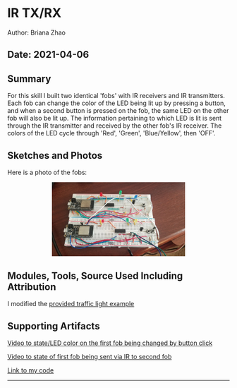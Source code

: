 #  IR TX/RX

Author: Briana Zhao

Date: 2021-04-06
-----

## Summary

For this skill I built two identical 'fobs' with IR receivers and IR transmitters. Each fob can change the color of the LED being lit up by pressing a button, and when a second button is pressed on the fob, the same LED on the other fob will also be lit up. The information pertaining to which LED is lit is sent through the IR transmitter and received by the other fob's IR receiver. The colors of the LED cycle through 'Red', 'Green', 'Blue/Yellow', then 'OFF'.


## Sketches and Photos
Here is a photo of the fobs:

<center><img src="./images/fobs.jpg" width="60%" /></center>

## Modules, Tools, Source Used Including Attribution

I modified the [provided traffic light example](https://github.com/BU-EC444/code-examples/tree/Spring-2021/traffic-light-ir-example)


## Supporting Artifacts

[Video to state/LED color on the first fob being changed by button click](https://drive.google.com/file/d/1U9_4igQHEDOeC5Iz2CU9elOecbadAYoi/view?usp=sharing)

[Video to state of first fob being sent via IR to second fob](https://drive.google.com/file/d/1UAqAtWt5WIe4E5rp56adU3p_fq1u9F63/view?usp=sharing)

[Link to my code](https://github.com/BU-EC444/Zhao-Briana/blob/master/skills/cluster-4/25/code/ir_txrx.c)


-----
